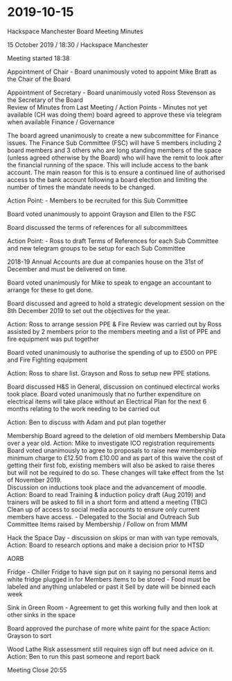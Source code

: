 # 2019-10-15

Hackspace Manchester 
Board Meeting Minutes

15 October 2019 / 18:30 / Hackspace Manchester

Meeting started 18:38

Appointment of Chair - Board unanimously voted to appoint Mike Bratt as the Chair of the Board

Appointment of Secretary - Board unanimously voted Ross Stevenson as the Secretary of the Board  
Review of Minutes from Last Meeting / Action Points - Minutes not yet available (CH was doing them) board agreed to approve these via telegram when available
Finance / Governance

The board agreed unanimously to create a new subcommittee for Finance issues. The Finance Sub Committee (FSC) will have 5 members including 2 board members and 3 others who are long standing members of the space (unless agreed otherwise by the Board) who will have the remit to look after the financial running of the space. This will include access to the bank account. The main reason for this is to ensure a continued line of authorised access to the bank account following a board election and limiting the number of times the mandate needs to be changed. 

Action Point: - Members to be recruited for this Sub Committee

Board voted unanimously to appoint Grayson and Ellen to the FSC 

Board discussed the terms of references for all subcommittees 

Action Point: - Ross to draft Terms of References for each Sub Committee and new telegram groups to be setup for each Sub Committee

2018-19 Annual Accounts are due at companies house on the 31st of December and must be delivered on time. 

Board voted unanimously for Mike to speak to engage an accountant to arrange for these to get done. 

Board discussed and agreed to hold a strategic development session on the 8th December 2019 to set out the objectives for the year.

Action: Ross to arrange session
PPE & Fire Review was carried out by Ross assisted by 2 members prior to the members meeting and a list of PPE and fire equipment was put together 

Board voted unanimously to authorise the spending of up to £500 on PPE and Fire Fighting equipment 

Action: Ross to share list. Grayson and Ross to setup new PPE stations. 

Board discussed H&S in General, discussion on continued electircal works took place. Board voted unanimously that no further expenditure on electrical items will take place without an Electrical Plan for the next 6 months relating to the work needing to be carried out 

Action: Ben to discuss with Adam and put plan together 

Membership 
Board agreed to the deletion of old members Membership Data over a year old. 
Action: Mike to investigate ICO registration requirements
Board voted unanimously to agree to proposals to raise new membership minimum charge to £12.50 from £10.00 and as part of this waive the cost of getting their first fob, existing members will also be asked to raise theres but will not be required to do so. These changes will take effect from the 1st of November 2019.  
Discussion on inductions took place and the advancement of moodle. 
Action: Board to read Training & induction policy draft (Aug 2019) and trainers will be asked to fill in a short form and attend a meeting (TBC)
Clean up of access to social media accounts to ensure only current members have access. - Delegated to the Social and Outreach Sub Committee 
Items raised by Membership / Follow on from MMM

Hack the Space Day - discussion on skips or man with van type removals, 
Action: Board to research options and make a decision prior to HTSD





AORB

Fridge - Chiller Fridge to have sign put on it saying no personal items and white fridge plugged in for Members items to be stored - Food must be labeled and anything unlabeled or past it Sell by date will be binned each week

Sink in Green Room - Agreement to get this working fully and then look at other sinks in the space

Board approved the purchase of more white paint for the space 
Action: Grayson to sort 

Wood Lathe Risk assessment still requires sign off but need advice on it. 
Action: Ben to run this past someone and report back


Meeting Close 20:55
